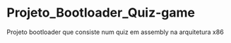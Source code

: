 # Projeto_Bootloader_Quiz-game
Projeto bootloader que consiste num quiz em assembly na arquitetura x86
